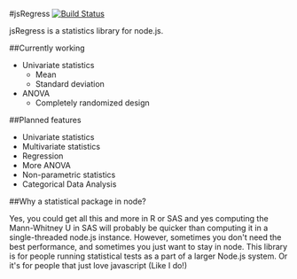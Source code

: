 #jsRegress [![Build Status](https://travis-ci.org/cjqed/jsRegress.png?branch=master)](https://travis-ci.org/cjqed/jsRegress)

jsRegress is a statistics library for node.js.

##Currently working
* Univariate statistics
    * Mean
    * Standard deviation
* ANOVA
    * Completely randomized design


##Planned features

* Univariate statistics
* Multivariate statistics
* Regression
* More ANOVA
* Non-parametric statistics
* Categorical Data Analysis

##Why a statistical package in node?

Yes, you could get all this and more in R or SAS and yes computing the Mann-Whitney U in SAS will probably be quicker than computing it in a single-threaded node.js instance. However, sometimes you don't need the best performance, and sometimes you just want to stay in node. This library is for people running statistical tests as a part of a larger Node.js system. Or it's for people that just love javascript (Like I do!)
